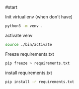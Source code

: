 

#start

Init virtual env (when don't have)

```zsh
python3 -m venv .
```

activate venv

```zsh
source ./bin/activate
```

Freeze requirements.txt

```zsh
pip freeze > requirements.txt
```


install requirements.txt

```zsh
pip install -r requirements.txt
```
